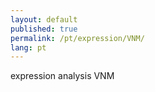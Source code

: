 ```yaml
---
layout: default
published: true
permalink: /pt/expression/VNM/
lang: pt
---
```


expression analysis VNM

